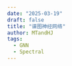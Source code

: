 ```yaml
---
date: "2025-03-19"
draft: false
title: "谱图神经网络"
author: MTandHJ
tags:
  - GNN
  - Spectral
---
```


<div id="timeline">
  <!-- 时间线将由 JavaScript 自动生成 -->
</div>

<script>
// 时间线数据
window.timelineData = [
  {
    "date": "2013-12-01",
    "title": "DeepWalk",
    "description": "首个将深度学习应用于图结构的工作",
    "paperUrl": "https://arxiv.org/abs/1403.6652",
    "importance": "seminal"
  },
  {
    "date": "2014-09-15",
    "title": "Spectral CNN",
    "description": "首个基于谱图理论的卷积神经网络",
    "paperUrl": "https://arxiv.org/abs/1312.6203",
    "importance": "novel"
  },
  {
    "date": "2016-05-01",
    "title": "GCN",
    "description": "提出了简化的图卷积网络框架",
    "paperUrl": "https://arxiv.org/abs/1609.02907",
    "importance": "seminal"
  },
  {
    "date": "2017-02-10",
    "title": "GraphSAGE",
    "description": "提出了基于采样的图神经网络方法",
    "paperUrl": "https://arxiv.org/abs/1706.02216",
    "importance": "novel"
  },
  {
    "date": "2017-02-09",
    "title": "GraphSAGE2",
    "description": "提出了基于采样的图神经网发发发",
    "paperUrl": "https://arxiv.org/abs/1706.02216",
    "importance": "emmm"
  },
  {
    "date": "2018-07-01",
    "title": "GAT",
    "description": "引入注意力机制到图神经网络中",
    "paperUrl": "https://arxiv.org/abs/1710.10903",
    "importance": "seminal"
  }
];
</script>

<script src="/js/timeline.js"></script>